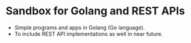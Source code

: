 # Sandbox for Golang and REST APIs
- Simple programs and apps in Golang (Go language).
- To include REST API implementations as well in near future.

